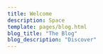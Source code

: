 ```yaml
---
title: Welcome
description: Space
template: pages/blog.html
blog_title: "The Blog"
blog_description: "Discover"
---
```

